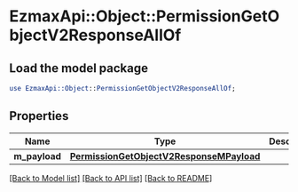 # EzmaxApi::Object::PermissionGetObjectV2ResponseAllOf

## Load the model package
```perl
use EzmaxApi::Object::PermissionGetObjectV2ResponseAllOf;
```

## Properties
Name | Type | Description | Notes
------------ | ------------- | ------------- | -------------
**m_payload** | [**PermissionGetObjectV2ResponseMPayload**](PermissionGetObjectV2ResponseMPayload.md) |  | 

[[Back to Model list]](../README.md#documentation-for-models) [[Back to API list]](../README.md#documentation-for-api-endpoints) [[Back to README]](../README.md)


